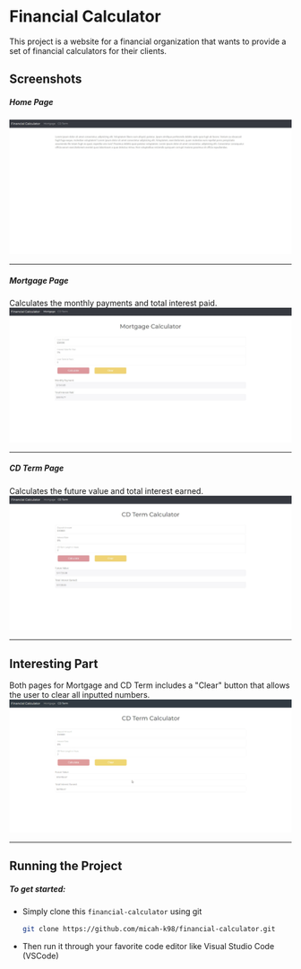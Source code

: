 # Financial Calculator

This project is a website for a financial organization that wants to provide a set of financial calculators for their clients.

## Screenshots

##### Home Page
![home-page](/images/home-page.jpg)

---

##### Mortgage Page
Calculates the monthly payments and total interest paid.
![mortgage-page](/images/mortgage-page.jpg)

---

##### CD Term Page
Calculates the future value and total interest earned.
![cd-term-page](/images/cd-term-page.jpg)

---

## Interesting Part
Both pages for Mortgage and CD Term includes a "Clear" button that allows the user to clear all inputted numbers.
![clear-button](/images/clear-button.gif)

---

## Running the Project

##### To get started:
* Simply clone this ```financial-calculator``` using git

    ```bash
    git clone https://github.com/micah-k98/financial-calculator.git
    ```
 * Then run it through your favorite code editor like Visual Studio Code (VSCode)